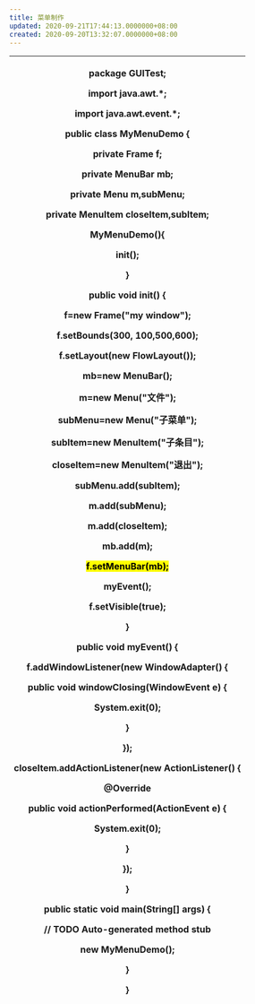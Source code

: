 ```yaml
---
title: 菜单制作
updated: 2020-09-21T17:44:13.0000000+08:00
created: 2020-09-20T13:32:07.0000000+08:00
---
```


<table>
<colgroup>
<col style="width: 100%" />
</colgroup>
<thead>
<tr class="header">
<th><p><strong>package GUITest;</strong></p>
<p><strong>import java.awt.*;</strong></p>
<p><strong>import java.awt.event.*;</strong></p>
<p><strong>public class MyMenuDemo {</strong></p>
<p><strong></strong></p>
<p><strong>private Frame f;</strong></p>
<p><strong>private MenuBar mb;</strong></p>
<p><strong>private Menu m,subMenu;</strong></p>
<p><strong>private MenuItem closeItem,subItem;</strong></p>
<p><strong></strong></p>
<p><strong>MyMenuDemo(){</strong></p>
<p><strong>init();</strong></p>
<p><strong>}</strong></p>
<p><strong></strong></p>
<p><strong>public void init() {</strong></p>
<p><strong>f=new Frame("my window");</strong></p>
<p><strong>f.setBounds(300, 100,500,600);</strong></p>
<p><strong>f.setLayout(new FlowLayout());</strong></p>
<p><strong></strong></p>
<p><strong>mb=new MenuBar();</strong></p>
<p><strong>m=new Menu("文件");</strong></p>
<p><strong>subMenu=new Menu("子菜单");</strong></p>
<p><strong>subItem=new MenuItem("子条目");</strong></p>
<p><strong>closeItem=new MenuItem("退出");</strong></p>
<p><strong></strong></p>
<p><strong>subMenu.add(subItem);</strong></p>
<p><strong>m.add(subMenu);</strong></p>
<p><strong>m.add(closeItem);</strong></p>
<p><strong>mb.add(m);</strong></p>
<p><strong><mark>f.setMenuBar(mb);</mark></strong></p>
<p><strong>myEvent();</strong></p>
<p><strong>f.setVisible(true);</strong></p>
<p><strong></strong></p>
<p><strong>}</strong></p>
<p><strong>public void myEvent() {</strong></p>
<p><strong>f.addWindowListener(new WindowAdapter() {</strong></p>
<p><strong>public void windowClosing(WindowEvent e) {</strong></p>
<p><strong>System.exit(0);</strong></p>
<p><strong>}</strong></p>
<p><strong>});</strong></p>
<p><strong>closeItem.addActionListener(new ActionListener() {</strong></p>
<p><strong></strong></p>
<p><strong>@Override</strong></p>
<p><strong>public void actionPerformed(ActionEvent e) {</strong></p>
<p><strong>System.exit(0);</strong></p>
<p><strong></strong></p>
<p><strong>}</strong></p>
<p><strong>});</strong></p>
<p><strong>}</strong></p>
<p><strong></strong></p>
<p><strong></strong></p>
<p><strong></strong></p>
<p><strong>public static void main(String[] args) {</strong></p>
<p><strong>// TODO Auto-generated method stub</strong></p>
<p><strong>new MyMenuDemo();</strong></p>
<p><strong>}</strong></p>
<p></p>
<p><strong>}</strong></p>
<p></p></th>
</tr>
</thead>
<tbody>
</tbody>
</table>
